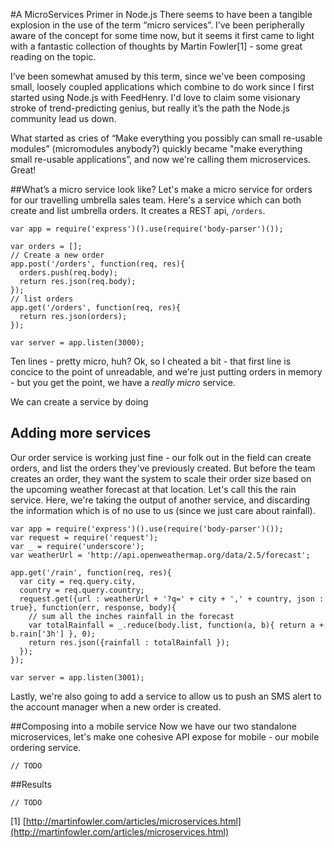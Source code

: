 #A MicroServices Primer in Node.js
There seems to have been a tangible explosion in the use of the term “micro services”. I’ve been peripherally aware of the concept for some time now, but it seems it first came to light with a fantastic collection of thoughts by Martin Fowler[1] - some great reading on the topic.
  
I’ve been somewhat amused by this term, since we've been composing small, loosely coupled applications which combine to do work since I first started using Node.js with FeedHenry. I'd love to claim some visionary stroke of trend-predicting genius, but really it’s the path the Node.js community lead us down.  
  
What started as cries of “Make everything you possibly can small re-usable modules” (micromodules anybody?) quickly became "make everything small re-usable applications”, and now we're calling them microservices. Great!


##What’s a micro service look like?
Let's make a micro service for orders for our travelling umbrella sales team. Here's a service which can both create and list umbrella orders. It creates a REST api, `/orders`. 

    var app = require('express')().use(require('body-parser')());

    var orders = [];
    // Create a new order
    app.post('/orders', function(req, res){
      orders.push(req.body);
      return res.json(req.body);
    });
    // list orders
    app.get('/orders', function(req, res){
      return res.json(orders);
    });

    var server = app.listen(3000);
    
Ten lines - pretty micro, huh? Ok, so I cheated a bit - that first line is concice to the point of unreadable, and we're just putting orders in memory - but you get the point, we have a _really micro_ service. 

We can create a service by doing
    

## Adding more services
Our order service is working just fine - our folk out in the field can create orders, and list the orders they've previously created. 
But before the team creates an order, they want the system to scale their order size based on the upcoming weather forecast at that location. Let's call this the rain service.
Here, we're taking the output of another service, and discarding the information which is of no use to us (since we just care about rainfall).

    var app = require('express')().use(require('body-parser')());
    var request = require('request');
    var _ = require('underscore');
    var weatherUrl = 'http://api.openweathermap.org/data/2.5/forecast';

    app.get('/rain', function(req, res){
      var city = req.query.city, 
      country = req.query.country;      
      request.get({url : weatherUrl + '?q=' + city + ',' + country, json : true}, function(err, response, body){
        // sum all the inches rainfall in the forecast
        var totalRainfall = _.reduce(body.list, function(a, b){ return a + b.rain['3h'] }, 0);
		return res.json({rainfall : totalRainfall });
      });
    });

    var server = app.listen(3001);
    
Lastly, we're also going to add a service to allow us to push an SMS alert to the account manager when a new order is created. 

##Composing into a mobile service
Now we have our two standalone microservices, let's make one cohesive API  expose for mobile - our mobile ordering service. 

	// TODO
	
##Results

	// TODO



[1] [http://martinfowler.com/articles/microservices.html](http://martinfowler.com/articles/microservices.html)
